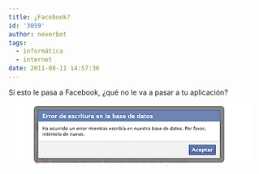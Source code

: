 ```yaml
---
title: ¿Facebook?
id: '3059'
author: neverbot
tags:
  - informática
  - internet
date: 2011-08-11 14:57:36
---
```


Si esto le pasa a Facebook, ¿qué no le va a pasar a tu aplicación?

![facebook.png](./facebook/facebook.png)
